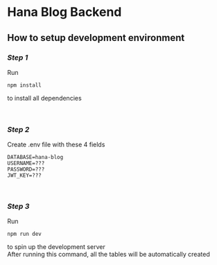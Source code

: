 # Hana Blog Backend

## **How to setup development environment**

### _Step 1_

Run

```
npm install
```

to install all dependencies

&nbsp;

### _Step 2_

Create .env file with these 4 fields

```
DATABASE=hana-blog
USERNAME=???
PASSWORD=???
JWT_KEY=???
```

&nbsp;

### _Step 3_

Run

```
npm run dev
```

to spin up the development server  
After running this command, all the tables will be automatically created
